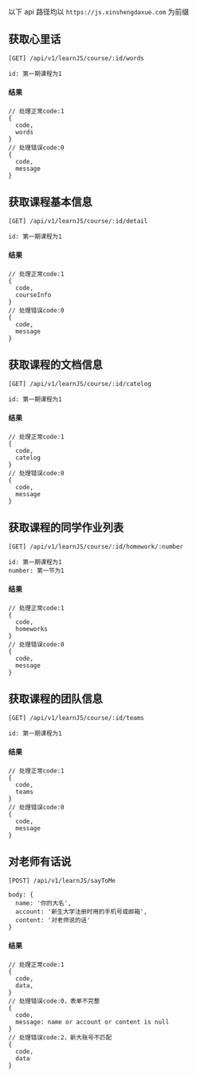 以下 api 路径均以 `https://js.xinshengdaxue.com` 为前缀


## 获取心里话

```
[GET] /api/v1/learnJS/course/:id/words

id: 第一期课程为1
```

#### 结果
```
// 处理正常code:1
{
  code, 
  words
}
// 处理错误code:0
{
  code, 
  message
}
```

## 获取课程基本信息

```
[GET] /api/v1/learnJS/course/:id/detail

id: 第一期课程为1
```

#### 结果
```
// 处理正常code:1
{
  code, 
  courseInfo
}
// 处理错误code:0
{
  code, 
  message
}
```

## 获取课程的文档信息

```
[GET] /api/v1/learnJS/course/:id/catelog

id: 第一期课程为1
```

#### 结果
```
// 处理正常code:1
{
  code, 
  catelog
}
// 处理错误code:0
{
  code, 
  message
}
```

## 获取课程的同学作业列表

```
[GET] /api/v1/learnJS/course/:id/homework/:number

id: 第一期课程为1
number: 第一节为1
```

#### 结果
```
// 处理正常code:1
{
  code, 
  homeworks
}
// 处理错误code:0
{
  code, 
  message
}
```

## 获取课程的团队信息

```
[GET] /api/v1/learnJS/course/:id/teams

id: 第一期课程为1
```

#### 结果
```
// 处理正常code:1
{
  code, 
  teams
}
// 处理错误code:0
{
  code, 
  message
}
```

## 对老师有话说

```
[POST] /api/v1/learnJS/sayToMe

body: {
  name: '你的大名',
  account: '新生大学注册时用的手机号或邮箱',
  content: '对老师说的话'
}
```

#### 结果
```
// 处理正常code:1
{
  code, 
  data,
}
// 处理错误code:0，表单不完整
{
  code, 
  message: name or account or content is null
}
// 处理错误code:2，新大账号不匹配
{
  code, 
  data
}
```